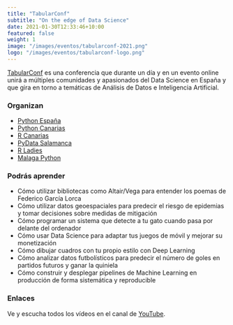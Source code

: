 ```yaml
---
title: "TabularConf"
subtitle: "On the edge of Data Science"
date: 2021-01-30T12:33:46+10:00
featured: false
weight: 1
image: "/images/eventos/tabularconf-2021.png"
logo: "/images/eventos/tabularconf-logo.png"
---
```


[TabularConf](https://tabularconf.es/) es una conferencia que durante un día y en un evento online unirá a múltiples comunidades y apasionados del Data Science en España y que gira en torno a temáticas de Análisis de Datos e Inteligencia Artificial.

### Organizan 
- [Python España](https://www.es.python.org/)
- [Python Canarias](https://pythoncanarias.es/)
- [R Canarias](http://canarias.r-es.org/)
- [PyData Salamanca](https://www.meetup.com/es-ES/PyData-Salamanca/)
- [R Ladies](https://www.meetup.com/es/rladies-madrid/)
- [Malaga Python](https://www.python-malaga.es/)

### Podrás aprender

- Cómo utilizar bibliotecas como Altair/Vega para entender los poemas de Federico García Lorca
- Cómo utilizar datos geoespaciales para predecir el riesgo de epidemias y tomar decisiones sobre medidas de mitigación
- Cómo programar un sistema que detecte a tu gato cuando pasa por delante del ordenador
- Cómo usar Data Science para adaptar tus juegos de móvil y mejorar su monetización
- Cómo dibujar cuadros con tu propio estilo con Deep Learning
- Cómo analizar datos futbolísticos para predecir el número de goles en partidos futuros y ganar la quiniela
- Cómo construir y desplegar pipelines de Machine Learning en producción de forma sistemática y reproducible

### Enlaces
Ve y escucha todos los vídeos en el canal de [YouTube](https://www.youtube.com/channel/UCdYy89_rBEbWWRTwVpkeUsA).